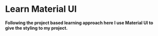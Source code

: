 # Learn Material UI

**Following the project based learning approach here I use Material UI to give the styling to my project.**
